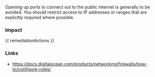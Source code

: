 
Opening up ports to connect out to the public internet is generally to be avoided. You should restrict access to IP addresses or ranges that are explicitly required where possible.


### Impact
<!-- Add Impact here -->

<!-- DO NOT CHANGE -->
{{ remediationActions }}

### Links
- https://docs.digitalocean.com/products/networking/firewalls/how-to/configure-rules/


